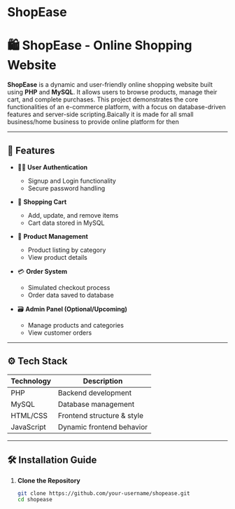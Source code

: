 # ShopEase
# 🛍️ ShopEase - Online Shopping Website

**ShopEase** is a dynamic and user-friendly online shopping website built using **PHP** and **MySQL**. It allows users to browse products, manage their cart, and complete purchases. This project demonstrates the core functionalities of an e-commerce platform, with a focus on database-driven features and server-side scripting.Baically it is made for all small business/home business to provide online platform for then

---

## 📌 Features

- 🧑‍💻 **User Authentication**
  - Signup and Login functionality
  - Secure password handling

- 🛒 **Shopping Cart**
  - Add, update, and remove items
  - Cart data stored in MySQL

- 🧾 **Product Management**
  - Product listing by category
  - View product details

- 💳 **Order System**
  - Simulated checkout process
  - Order data saved to database

- 🗃️ **Admin Panel (Optional/Upcoming)**
  - Manage products and categories
  - View customer orders

---

## ⚙️ Tech Stack

| Technology | Description                |
|------------|----------------------------|
| PHP        | Backend development        |
| MySQL      | Database management        |
| HTML/CSS   | Frontend structure & style |
| JavaScript | Dynamic frontend behavior  |

---

## 🛠️ Installation Guide

1. **Clone the Repository**
   ```bash
   git clone https://github.com/your-username/shopease.git
   cd shopease
